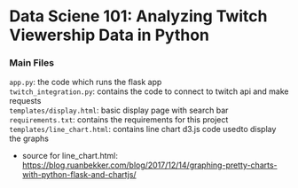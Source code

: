 # Data Sciene 101: Analyzing Twitch Viewership Data in Python

### Main Files 
`app.py`: the code which runs the flask app  
`twitch_integration.py`: contains the code to connect to twitch api and make requests  
`templates/display.html`: basic display page with search bar  
`requirements.txt`: contains the requirements for this project  
`templates/line_chart.html`: contains line chart d3.js code usedto display the graphs   
- source for line_chart.html: https://blog.ruanbekker.com/blog/2017/12/14/graphing-pretty-charts-with-python-flask-and-chartjs/
